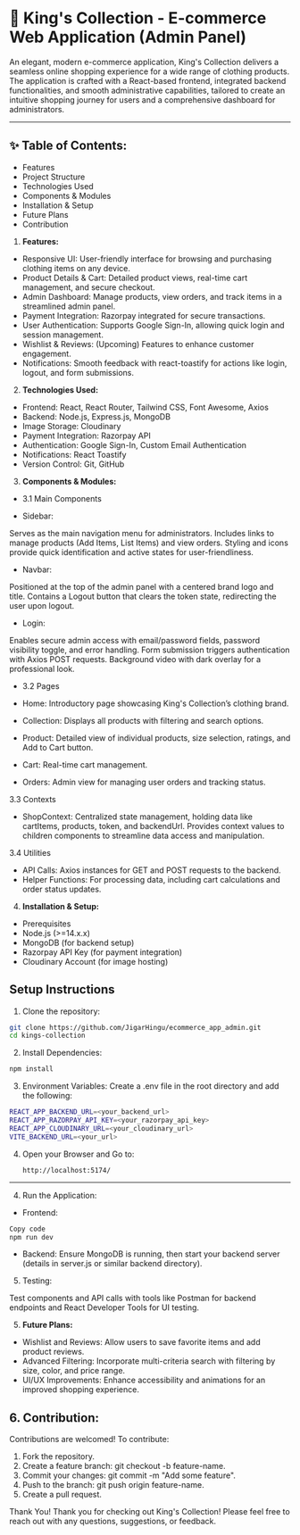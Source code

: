 # 🛒 King's Collection - E-commerce Web Application (Admin Panel)
An elegant, modern e-commerce application, King's Collection delivers a seamless online shopping experience for a wide range of clothing products. The application is crafted with a React-based frontend, integrated backend functionalities, and smooth administrative capabilities, tailored to create an intuitive shopping journey for users and a comprehensive dashboard for administrators.

---

## ✨ Table of Contents:

- Features
- Project Structure
- Technologies Used
- Components & Modules
- Installation & Setup
- Future Plans
- Contribution

1. **Features:**

- Responsive UI: User-friendly interface for browsing and purchasing clothing items on any device.
- Product Details & Cart: Detailed product views, real-time cart management, and secure checkout.
- Admin Dashboard: Manage products, view orders, and track items in a streamlined admin panel.
- Payment Integration: Razorpay integrated for secure transactions.
- User Authentication: Supports Google Sign-In, allowing quick login and session management.
- Wishlist & Reviews: (Upcoming) Features to enhance customer engagement.
- Notifications: Smooth feedback with react-toastify for actions like login, logout, and form submissions.

2. **Technologies Used:**

- Frontend: React, React Router, Tailwind CSS, Font Awesome, Axios
- Backend: Node.js, Express.js, MongoDB
- Image Storage: Cloudinary
- Payment Integration: Razorpay API
- Authentication: Google Sign-In, Custom Email Authentication
- Notifications: React Toastify
- Version Control: Git, GitHub

3. **Components & Modules:**

- 3.1 Main Components

- Sidebar:

Serves as the main navigation menu for administrators.
Includes links to manage products (Add Items, List Items) and view orders.
Styling and icons provide quick identification and active states for user-friendliness.

- Navbar:

Positioned at the top of the admin panel with a centered brand logo and title.
Contains a Logout button that clears the token state, redirecting the user upon logout.

- Login:

Enables secure admin access with email/password fields, password visibility toggle, and error handling.
Form submission triggers authentication with Axios POST requests.
Background video with dark overlay for a professional look.

- 3.2 Pages

- Home: Introductory page showcasing King's Collection’s clothing brand.
- Collection: Displays all products with filtering and search options.
- Product: Detailed view of individual products, size selection, ratings, and Add to Cart button.
- Cart: Real-time cart management.
- Orders: Admin view for managing user orders and tracking status.

3.3 Contexts

- ShopContext: Centralized state management, holding data like cartItems, products, token, and backendUrl. Provides context values to children components to streamline data access and manipulation.

3.4 Utilities

- API Calls: Axios instances for GET and POST requests to the backend.
- Helper Functions: For processing data, including cart calculations and order status updates.

4. **Installation & Setup:**

- Prerequisites
- Node.js (>=14.x.x)
- MongoDB (for backend setup)
- Razorpay API Key (for payment integration)
- Cloudinary Account (for image hosting)

## Setup Instructions

1. Clone the repository:

```bash
git clone https://github.com/JigarHingu/ecommerce_app_admin.git
cd kings-collection
```

2. Install Dependencies:

```bash
npm install
```

3. Environment Variables: Create a .env file in the root directory and add the following:

```bash
REACT_APP_BACKEND_URL=<your_backend_url>
REACT_APP_RAZORPAY_API_KEY=<your_razorpay_api_key>
REACT_APP_CLOUDINARY_URL=<your_cloudinary_url>
VITE_BACKEND_URL=<your_url> 
```

4. Open your Browser and Go to:

    ```
    http://localhost:5174/
    ```

---

4. Run the Application:

- Frontend:

```bash
Copy code
npm run dev
```

- Backend: Ensure MongoDB is running, then start your backend server (details in server.js or similar backend directory).

5. Testing:

Test components and API calls with tools like Postman for backend endpoints and React Developer Tools for UI testing.

 5. **Future Plans:**

- Wishlist and Reviews: Allow users to save favorite items and add product reviews.
- Advanced Filtering: Incorporate multi-criteria search with filtering by size, color, and price range.
- UI/UX Improvements: Enhance accessibility and animations for an improved shopping experience.

## 6. **Contribution:**

Contributions are welcomed! To contribute:

1. Fork the repository.
2. Create a feature branch: git checkout -b feature-name.
3. Commit your changes: git commit -m "Add some feature".
4. Push to the branch: git push origin feature-name.
5. Create a pull request.

Thank You!
Thank you for checking out King's Collection! Please feel free to reach out with any questions, suggestions, or feedback.